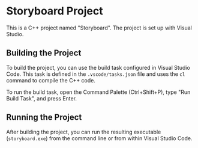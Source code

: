 # Storyboard Project

This is a C++ project named "Storyboard". The project is set up with Visual Studio.

## Building the Project

To build the project, you can use the build task configured in Visual Studio Code. This task is defined in the `.vscode/tasks.json` file and uses the `cl` command to compile the C++ code.

To run the build task, open the Command Palette (Ctrl+Shift+P), type "Run Build Task", and press Enter.

## Running the Project

After building the project, you can run the resulting executable (`storyboard.exe`) from the command line or from within Visual Studio Code.
